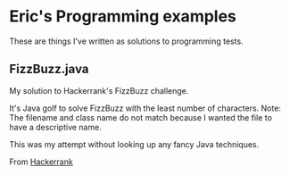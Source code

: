# Eric's Programming examples

These are things I've written as solutions to programming tests.

## FizzBuzz.java

My solution to Hackerrank's FizzBuzz challenge.

It's Java golf to solve FizzBuzz with the least number of characters.
Note:  The filename and class name do not match because I wanted
the file to have a descriptive name.

This was my attempt without looking up any fancy Java techniques.

From [Hackerrank](https://www.hackerrank.com/contests/programming-interviews-practice-session/challenges/fizzbuzz)
